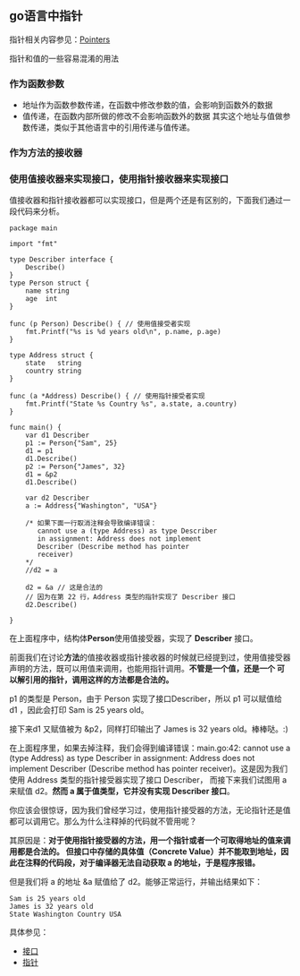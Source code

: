 ## go语言中指针
指针相关内容参见：[Pointers](https://github.com/studygolang/GCTT/blob/master/published/tech/20171117-Golang-tutorial-series/15-Pointers.md)

指针和值的一些容易混淆的用法
### 作为函数参数
* 地址作为函数参数传递，在函数中修改参数的值，会影响到函数外的数据
* 值传递，在函数内部所做的修改不会影响函数外的数据
其实这个地址与值做参数传递，类似于其他语言中的引用传递与值传递。
### 作为方法的接收器
### 使用值接收器来实现接口，使用指针接收器来实现接口
值接收器和指针接收器都可以实现接口，但是两个还是有区别的，下面我们通过一段代码来分析。
```
package main

import "fmt"

type Describer interface {  
    Describe()
}
type Person struct {  
    name string
    age  int
}

func (p Person) Describe() { // 使用值接受者实现  
    fmt.Printf("%s is %d years old\n", p.name, p.age)
}

type Address struct {
    state   string
    country string
}

func (a *Address) Describe() { // 使用指针接受者实现
    fmt.Printf("State %s Country %s", a.state, a.country)
}

func main() {  
    var d1 Describer
    p1 := Person{"Sam", 25}
    d1 = p1
    d1.Describe()
    p2 := Person{"James", 32}
    d1 = &p2
    d1.Describe()

    var d2 Describer
    a := Address{"Washington", "USA"}

    /* 如果下面一行取消注释会导致编译错误：
       cannot use a (type Address) as type Describer
       in assignment: Address does not implement
       Describer (Describe method has pointer
       receiver)
    */
    //d2 = a

    d2 = &a // 这是合法的
    // 因为在第 22 行，Address 类型的指针实现了 Describer 接口
    d2.Describe()

}
```
在上面程序中，结构体**Person**使用值接受器，实现了 **Describer** 接口。

前面我们在讨论**方法**的值接收器或指针接收器的时候就已经提到过，使用值接受器声明的方法，既可以用值来调用，也能用指针调用。**不管是一个值，还是一个
可以解引用的指针，调用这样的方法都是合法的。**

p1 的类型是 Person，由于 Person 实现了接口Describer，所以 p1 可以赋值给 d1 ，因此会打印 Sam is 25 years old。

接下来d1 又赋值被为 &p2，同样打印输出了 James is 32 years old。棒棒哒。:)

在上面程序里，如果去掉注释，我们会得到编译错误：main.go:42: cannot use a (type Address) as type Describer in assignment: Address does 
not implement Describer (Describe method has pointer receiver)。这是因为我们使用 Address 类型的指针接受器实现了接口 Describer，
而接下来我们试图用 a 来赋值 d2。**然而 a 属于值类型，它并没有实现 Describer 接口**。

你应该会很惊讶，因为我们曾经学习过，使用指针接受器的方法，无论指针还是值都可以调用它。那么为什么注释掉的代码就不管用呢？

其原因是：**对于使用指针接受器的方法，用一个指针或者一个可取得地址的值来调用都是合法的。
但接口中存储的具体值（Concrete Value）并不能取到地址，因此在注释的代码段，对于编译器无法自动获取 a 的地址，于是程序报错。**

但是我们将 a 的地址 &a 赋值给了 d2。能够正常运行，并输出结果如下：
```
Sam is 25 years old  
James is 32 years old  
State Washington Country USA
```
具体参见：
* [接口](https://github.com/studygolang/GCTT/blob/master/published/tech/20171117-Golang-tutorial-series/19-Interfaces-II.md)
* [指针](https://www.kancloud.cn/liupengjie/go/570034)


